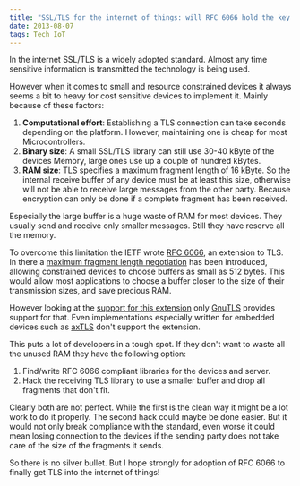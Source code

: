 ```yaml
---
title: "SSL/TLS for the internet of things: will RFC 6066 hold the key to its success?"
date: 2013-08-07
tags: Tech IoT
---
```


In the internet SSL/TLS is a widely adopted standard. Almost any time sensitive information is transmitted the technology is being used.

However when it comes to small and resource constrained devices it always seems a bit to heavy for cost sensitive devices to implement it. Mainly because of these factors:

1. **Computational effort**: Establishing a TLS connection can take seconds depending on the platform. However, maintaining one is cheap for most Microcontrollers.
2. **Binary size**: A small SSL/TLS library can still use 30-40 kByte of the devices Memory, large ones use up a couple of hundred kBytes.
3. **RAM size**: TLS specifies a maximum fragment length of 16 kByte. So the internal receive buffer of any device must be at least this size, otherwise will not be able to receive large messages from the other party. Because encryption can only be done if a complete fragment has been received.

Especially the large buffer is a huge waste of RAM for most devices. They usually send and receive only smaller messages. Still they have reserve all the memory.

To overcome this limitation the IETF wrote [RFC 6066](http://tools.ietf.org/html/rfc6066), an extension to TLS. In there a [maximum fragment length negotiation](http://tools.ietf.org/html/rfc6066#page-8) has been introduced, allowing constrained devices to choose buffers as small as 512 bytes. This would allow most applications to choose a buffer closer to the size of their transmission sizes, and save precious RAM.

However looking at the [support for this extension](http://en.wikipedia.org/wiki/Comparison_of_TLS_implementations#Extensions) only [GnuTLS](http://www.gnutls.org/) provides support for that. Even implementations especially written for embedded devices such as [axTLS](http://axtls.sourceforge.net/) don't support the extension.

This puts a lot of developers in a tough spot. If they don't want to waste all the unused RAM they have the following option:

1. Find/write RFC 6066 compliant libraries for the devices and server.
2. Hack the receiving TLS library to use a smaller buffer and drop all fragments that don't fit.

Clearly both are not perfect. While the first is the clean way it might be a lot work to do it properly. The second hack could maybe be done easier. But it would not only break compliance with the standard, even worse it could mean losing connection to the devices if the sending party does not take care of the size of the fragments it sends.

So there is no silver bullet. But I hope strongly for adoption of RFC 6066 to finally get TLS into the internet of things!
